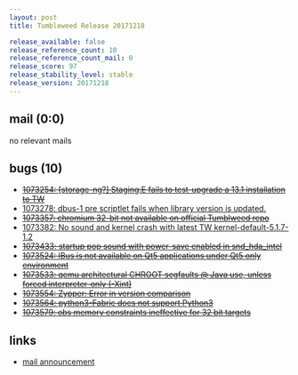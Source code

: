 ```yaml
---
layout: post
title: Tumbleweed Release 20171218

release_available: false
release_reference_count: 10
release_reference_count_mail: 0
release_score: 97
release_stability_level: stable
release_version: 20171218
---
```


## mail (0:0)

no relevant mails

## bugs (10)

<!--more-->

- ~~[1073254: \[storage-ng?\] Staging:E fails to test-upgrade a 13.1 installation to TW](https://bugzilla.opensuse.org/show_bug.cgi?id=1073254)~~
- [1073278: dbus-1 pre scriptlet fails when library version is updated.](https://bugzilla.opensuse.org/show_bug.cgi?id=1073278)
- ~~[1073357: chromium 32-bit not available on official Tumblweed repo](https://bugzilla.opensuse.org/show_bug.cgi?id=1073357)~~
- [1073382: No sound and kernel crash with latest TW kernel-default-5.1.7-1.2](https://bugzilla.opensuse.org/show_bug.cgi?id=1073382)
- ~~[1073433: startup pop sound with power-save enabled in snd_hda_intel](https://bugzilla.opensuse.org/show_bug.cgi?id=1073433)~~
- ~~[1073524: IBus is not available on Qt5 applications under Qt5 only environment](https://bugzilla.opensuse.org/show_bug.cgi?id=1073524)~~
- ~~[1073533: qemu architectural CHROOT segfaults @ Java use, unless forced interpreter-only (-Xint)](https://bugzilla.opensuse.org/show_bug.cgi?id=1073533)~~
- ~~[1073554: Zypper: Error in version comparison](https://bugzilla.opensuse.org/show_bug.cgi?id=1073554)~~
- ~~[1073564: python3-Fabric does not support Python3](https://bugzilla.opensuse.org/show_bug.cgi?id=1073564)~~
- ~~[1073579: obs memory constraints ineffective for 32 bit targets](https://bugzilla.opensuse.org/show_bug.cgi?id=1073579)~~



## links

- [mail announcement](https://lists.opensuse.org/opensuse-factory/2017-12/msg00282.html)
